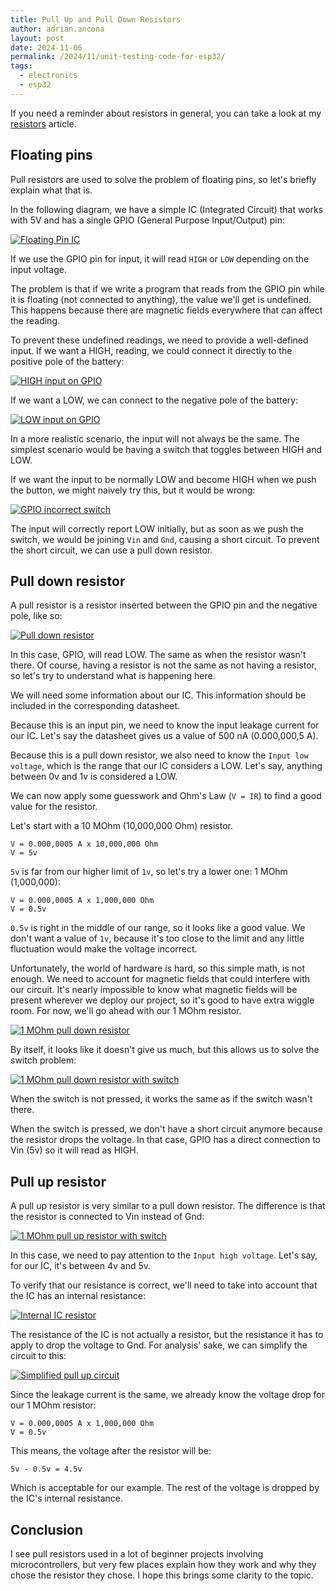 ```yaml
---
title: Pull Up and Pull Down Resistors
author: adrian.ancona
layout: post
date: 2024-11-06
permalink: /2024/11/unit-testing-code-for-esp32/
tags:
  - electronics
  - esp32
---
```


If you need a reminder about resistors in general, you can take a look at my [resistors](/2024/01/resistors) article.

## Floating pins

Pull resistors are used to solve the problem of floating pins, so let's briefly explain what that is.

In the following diagram, we have a simple IC (Integrated Circuit) that works with 5V and has a single GPIO (General Purpose Input/Output) pin:

[<img src="/images/posts/floating-pin.png" alt="Floating Pin IC" />](/images/posts/floating-pin.png)

<!--more-->

If we use the GPIO pin for input, it will read `HIGH` or `LOW` depending on the input voltage.

The problem is that if we write a program that reads from the GPIO pin while it is floating (not connected to anything), the value we'll get is undefined. This happens because there are magnetic fields everywhere that can affect the reading.

To prevent these undefined readings, we need to provide a well-defined input. If we want a HIGH, reading, we could connect it directly to the positive pole of the battery:

[<img src="/images/posts/gpio-high-input.png" alt="HIGH input on GPIO" />](/images/posts/gpio-high-input.png)

If we want a LOW, we can connect to the negative pole of the battery:

[<img src="/images/posts/gpio-low-input.png" alt="LOW input on GPIO" />](/images/posts/gpio-low-input.png)

In a more realistic scenario, the input will not always be the same. The simplest scenario would be having a switch that toggles between HIGH and LOW.

If we want the input to be normally LOW and become HIGH when we push the button, we might naively try this, but it would be wrong:

[<img src="/images/posts/gpio-incorrect-switch.png" alt="GPIO incorrect switch" />](/images/posts/gpio-incorrect-switch.png)

The input will correctly report LOW initially, but as soon as we push the switch, we would be joining `Vin` and `Gnd`, causing a short circuit. To prevent the short circuit, we can use a pull down resistor.

## Pull down resistor

A pull resistor is a resistor inserted between the GPIO pin and the negative pole, like so:

[<img src="/images/posts/gpio-pull-down-resistor.png" alt="Pull down resistor" />](/images/posts/gpio-pull-down-resistor.png)

In this case, GPIO, will read LOW. The same as when the resistor wasn't there. Of course, having a resistor is not the same as not having a resistor, so let's try to understand what is happening here.

We will need some information about our IC. This information should be included in the corresponding datasheet.

Because this is an input pin, we need to know the input leakage current for our IC. Let's say the datasheet gives us a value of 500 nA (0.000,000,5 A).

Because this is a pull down resistor, we also need to know the `Input low voltage`, which is the range that our IC considers a LOW. Let's say, anything between 0v and 1v is considered a LOW.

We can now apply some guesswork and Ohm's Law (`V = IR`) to find a good value for the resistor.

Let's start with a 10 MOhm (10,000,000 Ohm) resistor.

```
V = 0.000,0005 A x 10,000,000 Ohm
V = 5v
```

`5v` is far from our higher limit of `1v`, so let's try a lower one: 1 MOhm (1,000,000):

```
V = 0.000,0005 A x 1,000,000 Ohm
V = 0.5v
```

`0.5v` is right in the middle of our range, so it looks like a good value. We don't want a value of `1v`, because it's too close to the limit and any little fluctuation would make the voltage incorrect.

Unfortunately, the world of hardware is hard, so this simple math, is not enough. We need to account for magnetic fields that could interfere with our circuit. It's nearly impossible to know what magnetic fields will be present wherever we deploy our project, so it's good to have extra wiggle room. For now, we'll go ahead with our 1 MOhm resistor.

[<img src="/images/posts/1-mohm-pull-down-resistor.png" alt="1 MOhm pull down resistor" />](/images/posts/1-mohm-pull-down-resistor.png)

By itself, it looks like it doesn't give us much, but this allows us to solve the switch problem:

[<img src="/images/posts/1-mohm-pull-down-resistor-with-switch.png" alt="1 MOhm pull down resistor with switch" />](/images/posts/1-mohm-pull-down-resistor-with-switch.png)

When the switch is not pressed, it works the same as if the switch wasn't there.

When the switch is pressed, we don't have a short circuit anymore because the resistor drops the voltage. In that case, GPIO has a direct connection to Vin (5v) so it will read as HIGH.

## Pull up resistor

A pull up resistor is very similar to a pull down resistor. The difference is that the resistor is connected to Vin instead of Gnd:

[<img src="/images/posts/1-mohm-pull-up-resistor-with-switch.png" alt="1 MOhm pull up resistor with switch" />](/images/posts/1-mohm-pull-up-resistor-with-switch.png)

In this case, we need to pay attention to the `Input high voltage`. Let's say, for our IC, it's between 4v and 5v.

To verify that our resistance is correct, we'll need to take into account that the IC has an internal resistance:

[<img src="/images/posts/internal-ic-resistor.png" alt="Internal IC resistor" />](/images/posts/internal-ic-resistor.png)

The resistance of the IC is not actually a resistor, but the resistance it has to apply to drop the voltage to Gnd. For analysis' sake, we can simplify the circuit to this:

[<img src="/images/posts/simplified-pull-up-circuit.png" alt="Simplified pull up circuit" />](/images/posts/simplified-pull-up-circuit.png)

Since the leakage current is the same, we already know the voltage drop for our 1 MOhm resistor:

```
V = 0.000,0005 A x 1,000,000 Ohm
V = 0.5v
```

This means, the voltage after the resistor will be:

```
5v - 0.5v = 4.5v
```

Which is acceptable for our example. The rest of the voltage is dropped by the IC's internal resistance.

## Conclusion

I see pull resistors used in a lot of beginner projects involving microcontrollers, but very few places explain how they work and why they chose the resistor they chose. I hope this brings some clarity to the topic.
